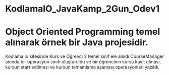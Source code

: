 # KodlamaIO_JavaKamp_2Gun_Odev1
# Object Oriented Programming temel alınarak örnek bir Java projesidir.

Kodlama.io sitesinde Kurs ve Öğrenci 2 temel sınıf ele alındı
CourseManager adında bir operasyon sınıfı oluşturuldu ve bir öğrencinin kursa kayıt olması, kursun start edilmesi ve kursun tamamlama aşaması operasyonları yazıldı.
